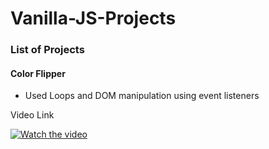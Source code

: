 # Vanilla-JS-Projects


### List of Projects

 #### Color Flipper 
  - Used Loops and DOM manipulation using event listeners
  
  Video Link
  
  [![Watch the video](https://img.youtube.com/vi/dSy3dHnpHfs/0.jpg)](https://youtu.be/dSy3dHnpHfs)
